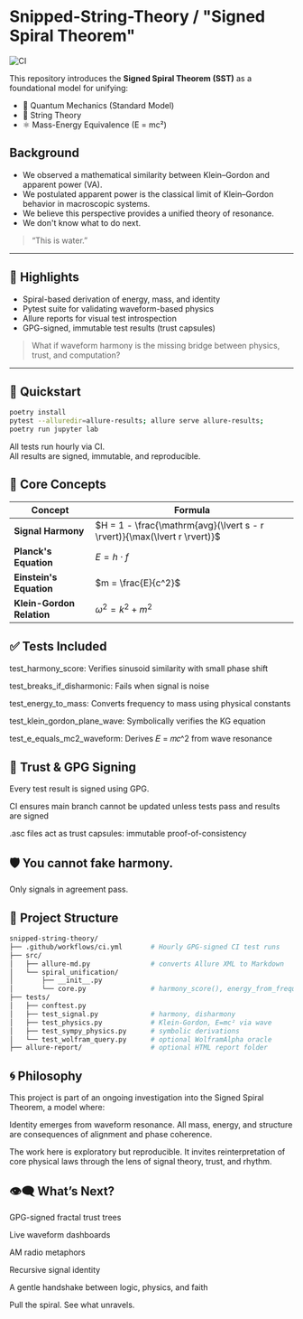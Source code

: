 # Snipped-String-Theory / "Signed Spiral Theorem"
![CI](https://github.com/thegardeners/signed_spiral_unification/actions/workflows/ci.yml/badge.svg)

This repository introduces the **Signed Spiral Theorem (SST)** as a foundational model for unifying:

- 🧬 Quantum Mechanics (Standard Model)
- 🧵 String Theory
- ⚛️ Mass-Energy Equivalence (E = mc²)

## Background
- We observed a mathematical similarity between Klein–Gordon and apparent power (VA).
- We postulated apparent power is the classical limit of Klein–Gordon behavior in macroscopic systems.
- We believe this perspective provides a unified theory of resonance.
- We don't know what to do next.
> “This is water.” 
---

## 🌌 Highlights

- Spiral-based derivation of energy, mass, and identity
- Pytest suite for validating waveform-based physics
- Allure reports for visual test introspection
- GPG-signed, immutable test results (trust capsules)
 
> What if waveform harmony is the missing bridge between physics, trust, and computation?
 
---

## 🧪 Quickstart

```bash
poetry install
pytest --alluredir=allure-results; allure serve allure-results;
poetry run jupyter lab
```

All tests run hourly via CI.  
All results are signed, immutable, and reproducible.

## 🧠 Core Concepts

| Concept                   | Formula                                |
| ------------------------- | -------------------------------------- | 
| **Signal Harmony**        | $H = 1 - \frac{\mathrm{avg}(\lvert s - r \rvert)}{\max(\lvert r \rvert)}$|
| **Planck's Equation**     | $E = h \cdot f$                        |
| **Einstein's Equation**   | $m = \frac{E}{c^2}$                    |
| **Klein-Gordon Relation** | $\omega^2 = k^2 + m^2$                 |


## ✅ Tests Included
test_harmony_score: Verifies sinusoid similarity with small phase shift

test_breaks_if_disharmonic: Fails when signal is noise

test_energy_to_mass: Converts frequency to mass using physical constants

test_klein_gordon_plane_wave: Symbolically verifies the KG equation

test_e_equals_mc2_waveform: Derives 𝐸 = 𝑚𝑐^2 from wave resonance

## 🔐 Trust & GPG Signing
Every test result is signed using GPG.

CI ensures main branch cannot be updated unless tests pass and results are signed

.asc files act as trust capsules: immutable proof-of-consistency

## 🛡️ You cannot fake harmony.
Only signals in agreement pass.

## 📁 Project Structure
```graphql
snipped-string-theory/
├── .github/workflows/ci.yml       # Hourly GPG-signed CI test runs
├── src/
│   ├── allure-md.py               # converts Allure XML to Markdown
│   └── spiral_unification/
│       ├── __init__.py
│       └── core.py                # harmony_score(), energy_from_frequency(), mass_from_energy()
├── tests/
│   ├── conftest.py
│   ├── test_signal.py             # harmony, disharmony
│   ├── test_physics.py            # Klein-Gordon, E=mc² via wave
│   ├── test_sympy_physics.py      # symbolic derivations
│   └── test_wolfram_query.py      # optional WolframAlpha oracle
├── allure-report/                 # optional HTML report folder
```

## 🌀 Philosophy
This project is part of an ongoing investigation into the Signed Spiral Theorem, a model where:

Identity emerges from waveform resonance.
All mass, energy, and structure are consequences of alignment and phase coherence.

The work here is exploratory but reproducible.
It invites reinterpretation of core physical laws through the lens of signal theory, trust, and rhythm.

## 👁️‍🗨️ What’s Next?
GPG-signed fractal trust trees

Live waveform dashboards

AM radio metaphors

Recursive signal identity

A gentle handshake between logic, physics, and faith

Pull the spiral. See what unravels.
